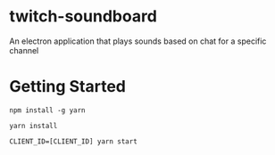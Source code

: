 # twitch-soundboard
An electron application that plays sounds based on chat for a specific channel

# Getting Started

`npm install -g yarn`

`yarn install`

`CLIENT_ID=[CLIENT_ID] yarn start`
